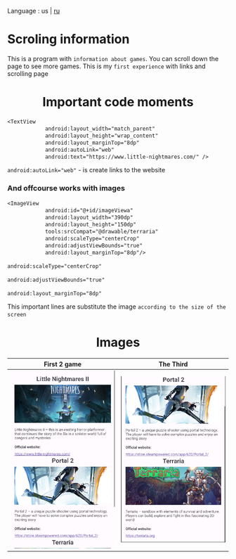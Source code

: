  Language : us | [ru](./README.ru-RU.md)

# Scroling information

This is a program with `information about games`. You can scroll down the page to see more games. This is my `first experience` with links and scrolling page
<h1 align="center">Important code moments</h1> 

```
<TextView
            android:layout_width="match_parent"
            android:layout_height="wrap_content"
            android:layout_marginTop="8dp"
            android:autoLink="web"
            android:text="https://www.little-nightmares.com/" />
```
`android:autoLink="web"` - is create links to the website

### And offcourse works with images
```
<ImageView
            android:id="@+id/imageViewa"
            android:layout_width="390dp"
            android:layout_height="150dp"
            tools:srcCompat="@drawable/terraria"
            android:scaleType="centerCrop"
            android:adjustViewBounds="true"
            android:layout_marginTop="8dp"/>
```
`android:scaleType="centerCrop"`

`android:adjustViewBounds="true"`

`android:layout_marginTop="8dp"`

This important lines are substitute the image `according to the size of the screen`

<div align="center">

# Images

|                First 2 game                |                    The Third                   |
:-------------------------------------------:|:----------------------------------------------:|
 ![Screenshot](Screenshot1.png)              |  ![Screenshot](Screenshot2.png)

